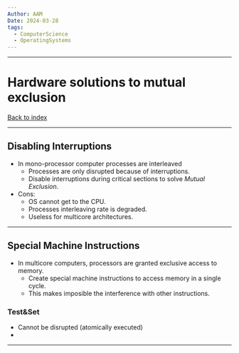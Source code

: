 ```yaml
---
Author: AAM
Date: 2024-03-28
tags:
  - ComputerScience
  - OperatingSystems
---
```

---
# Hardware solutions to mutual exclusion

[Back to index](../OS.md)

---
## Disabling Interruptions

- In mono-processor computer processes are interleaved
	- Processes are only disrupted because of interruptions.
	- Disable interruptions during critical sections to solve *Mutual Exclusion*.
- Cons:
	- OS cannot get to the CPU.
	- Processes interleaving rate is degraded. 
	- Useless for multicore architectures.

---
## Special Machine Instructions

- In multicore computers, processors are granted exclusive access to memory.
	- Create special machine instructions to access memory in a single cycle.
	- This makes imposible the interference with other instructions.

### Test&Set
- Cannot be disrupted (atomically executed)
- 

---